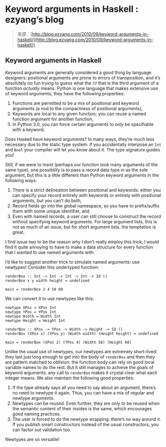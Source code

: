 <!--yml
category: 未分类
date: 2024-07-01 18:18:09
-->

# Keyword arguments in Haskell : ezyang’s blog

> 来源：[http://blog.ezyang.com/2010/09/keyword-arguments-in-haskell/](http://blog.ezyang.com/2010/09/keyword-arguments-in-haskell/)

## Keyword arguments in Haskell

Keyword arguments are generally considered a good thing by language designers: positional arguments are prone to errors of transposition, and it’s absolutely no fun trying to guess what the `37` that is the third argument of a function *actually* means. Python is one language that makes extensive use of keyword arguments; they have the following properties:

1.  Functions are permitted to be a mix of positional and keyword arguments (a nod to the compactness of positional arguments),
2.  Keywords are local to any given function; you can reuse a named function argument for another function,
3.  In Python 3.0, you can force certain arguments to *only* be specifiable with a keyword.

Does Haskell have keyword arguments? In many ways, they’re much less necessary due to the static type system: if you accidentally interpose an `Int` and `Bool` your compiler will let you know about it. The type signature guides you!

Still, if we were to insist (perhaps our function took many arguments of the same type), one possibility is to pass a record data type in as the sole argument, but this is a little different than Python keyword arguments in the following ways:

1.  There is a strict delineation between positional and keywords: either you can specify your record entirely with keywords or entirely with positional arguments, but you can’t do both,
2.  Record fields go into the global namespace, so you have to prefix/suffix them with some unique identifier, and
3.  Even with named records, a user can still choose to construct the record without specifying keyword arguments. For large argument lists, this is not as much of an issue, but for short argument lists, the temptation is great.

I find issue two to be the reason why I don’t really employ this trick; I would find it quite annoying to have to make a data structure for every function that I wanted to use named arguments with.

I’d like to suggest another trick to simulate named arguments: use newtypes! Consider this undertyped function:

```
renderBox :: Int -> Int -> Int -> Int -> IO ()
renderBox x y width height = undefined

main = renderBox 2 4 50 60

```

We can convert it to use newtypes like this:

```
newtype XPos = XPos Int
newtype YPos = YPos Int
newtype Width = Width Int
newtype Height = Height Int

renderBox :: XPos -> YPos -> Width -> Height -> IO ()
renderBox (XPos x) (YPos y) (Width width) (Height height) = undefined

main = renderBox (XPos 2) (YPos 4) (Width 50) (Height 60)

```

Unlike the usual use of newtypes, our newtypes are extremely short-lived: they last just long enough to get into the body of `renderBox` and then they are pattern matched to oblivion: the function body can rely on good local variable names to do the rest. But it still manages to achieve the goals of keyword arguments: any call to `renderBox` makes it crystal clear what each integer means. We also maintain the following good properties:

1.  If the type already says all you need to say about an argument, there’s no need to newtype it again. Thus, you can have a mix of regular and newtype arguments.
2.  Newtypes can be reused. Even further, they are only to be reused when the semantic content of their insides is the same, which encourages good naming practices.
3.  The user is forced to do the newtype wrapping: there’s no way around it. If you publish smart constructors instead of the usual constructors, you can factor out validation too.

Newtypes are so versatile!